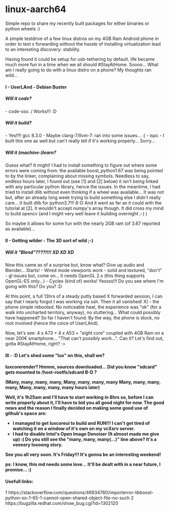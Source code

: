 # linux-aarch64
Simple repo to share my recently built packages for either binaries or python wheels :)

A simple testdrive of a few linux distros on my 4GB Ram Android phone in order to test x forwarding without the hassle of installing virtualization lead to an interesting discovery: stability.

Having found it could be setup for usb-tethering by default, life became much more fun in a time when we all should #StayAtHome.
Soooo... What am I really going to do with a linux distro on a phone? My thoughts ran wild...

<h4> I - UserLAnd - Debian Buster</h4>

<h5>Will it code?</h5>
  - code-oss ./
Works!!! :D

<h5>Will it build?</h5>
  - Yes!!!! gcc 8.3.0 
  - Maybe clang-7/llvm-7: ran into some issues... :(
  - ispc - I built this one as well but can't really tell if it's working properly... Sorry...

<h5>Will it (machine-)learn?</h5>
Guess what? It might! I had to install something to figure out where some errors were coming from: the available boost_python1.67 was being pointed to by the linker, complaining about missing symbols. Needless to say, endless hours later, I found out (see [1] and [2] below) it isn't being linked with any particular python library, hence the issues.
In the meantime, I had tried to install dlib without even thinking if a wheel was available... It was not but, after an already long week trying to build something else I didn't really care...
It built dlib for python3.7!!! 8-D
And it went as far as it could with the tutorial at [2]. It wouldn't accept numpy's array though.
It did cross my mind to build opencv (and I might very well leave it building overnight ;-) )

So maybe it allows for some fun with the nearly 2GB ram (of 3.67 reported as available)...



<h4>II - Getting wilder - The 3D sort of wild ;-)</h4>

<h5>Will it "Blend"????!!!! XD XD XD</h5>
Now this came as of a surprise but, know what? Give up audio and Blender... Starts!
  - Wired mode viewports work
  - solid and textured, "don't" - gl issues but, come on... it needs OpenGL 2.x (this thing supports OpenGL-ES only...)  
  - Cycles (kind of) works! Yessss!!! Do you see where I'm going with this? Do you? :D

At this point, a full 13hrs of a steady putty based X forwarded session, I can say that I nearly
forgot I was working via ssh. Then it all vanished! X( - the phone simple rebooted. No noticeable
heat, the experience was "ok" (for a walk into uncharted territory, anyway), no stuttering... What
could possibly have happened? So far I haven't found.
By the way, the phone is stock, no root involved (hence the coice of UserLAnd).


Now, let's see: 4 x A73 + 4 x A53 = "eight core" coupled with 4GB Ram on a near 200€ smartphone... 
"That can't possibly work...". Can it? Let's find out, gotta #StayAtHome, right? :>


<h4>III - :D Let's shed some "lux" on this, shall we? <h4>
  
luxcorerender? Hmmm, sources downloaded... Did you know "sdcard" gets mounted to /host-rootfs/sdcard B-D ?

(Many, many, many, many, Many, many, many, many Many, many, many, many, Many, many, many, many hours later)

Well, it's 1h25am and I'll have to start working in 8hrs so, before I can write properly about it, I'll have
to bid you all good night for now. The good news and the reason I finally decided on making some good use
of github's space are:

- I managed to get luxcoreui to build and RUN!!! I can't get tired of watching it on a window of it's own
on my vcXsrv server. 
- I had to disable Intel's Open Image Denoiser (It almost made me give up) :( Do you still see the "many,
many, many(...)" line above? It's a veeeery loooong story.

See you all very soon. It's Friday!!! It's gonna be an interesting weekend! 

ps: I know, this md needs some love... It'll be dealt with in a near future, I promise... :)

<h4>Usefull links:</h4>
  1 https://stackoverflow.com/questions/46934760/importerror-libboost-python-so-1-65-1-cannot-open-shared-object-file-no-such
  2 https://bugzilla.redhat.com/show_bug.cgi?id=1302120
